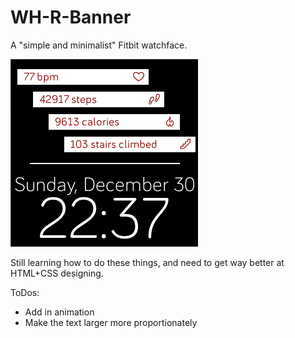 # WH-R-Banner
A "simple and minimalist" Fitbit watchface.  

![WH-R Default.PNG](https://github.com/ersgonzalo/WH-R-Banner/blob/master/images/WH-R%20Default.PNG)

Still learning how to do these things, and need to get way better at HTML+CSS designing.

ToDos:
- Add in animation
- Make the text larger more proportionately 
